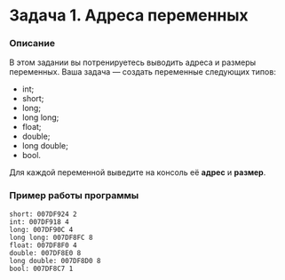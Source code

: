 # Задача 1. Адреса переменных

### Описание
В этом задании вы потренируетесь выводить адреса и размеры переменных.
Ваша задача — создать переменные следующих типов:
- int;
- short;
- long;
- long long;
- float;
- double;
- long double;
- bool.

Для каждой переменной выведите на консоль её **адрес** и **размер**.


### Пример работы программы
```
short: 007DF924 2
int: 007DF918 4
long: 007DF90C 4
long long: 007DF8FC 8
float: 007DF8F0 4
double: 007DF8E0 8
long double: 007DF8D0 8
bool: 007DF8C7 1
```
